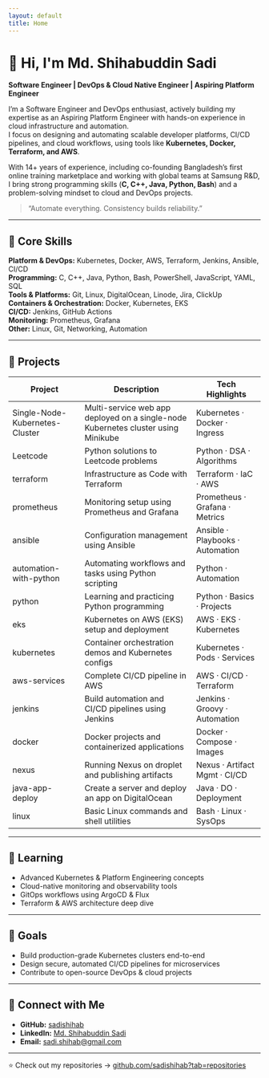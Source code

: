 ```yaml
---
layout: default
title: Home
---
```


# 👋 Hi, I'm Md. Shihabuddin Sadi

**Software Engineer | DevOps & Cloud Native Engineer | Aspiring Platform Engineer**

I’m a Software Engineer and DevOps enthusiast, actively building my expertise as an Aspiring Platform Engineer with hands-on experience in cloud infrastructure and automation.  
I focus on designing and automating scalable developer platforms, CI/CD pipelines, and cloud workflows, using tools like **Kubernetes, Docker, Terraform, and AWS**.

With 14+ years of experience, including co-founding Bangladesh’s first online training marketplace and working with global teams at Samsung R&D, I bring strong programming skills (**C, C++, Java, Python, Bash**) and a problem-solving mindset to cloud and DevOps projects.

> “Automate everything. Consistency builds reliability.”

---

## 🧰 Core Skills

**Platform & DevOps:** Kubernetes, Docker, AWS, Terraform, Jenkins, Ansible, CI/CD  
**Programming:** C, C++, Java, Python, Bash, PowerShell, JavaScript, YAML, SQL  
**Tools & Platforms:** Git, Linux, DigitalOcean, Linode, Jira, ClickUp  
**Containers & Orchestration:** Docker, Kubernetes, EKS  
**CI/CD:** Jenkins, GitHub Actions  
**Monitoring:** Prometheus, Grafana  
**Other:** Linux, Git, Networking, Automation

---

## 📁 Projects

| Project | Description | Tech Highlights |
|---------|-------------|----------------|
| Single-Node-Kubernetes-Cluster | Multi-service web app deployed on a single-node Kubernetes cluster using Minikube | Kubernetes · Docker · Ingress |
| Leetcode | Python solutions to Leetcode problems | Python · DSA · Algorithms |
| terraform | Infrastructure as Code with Terraform | Terraform · IaC · AWS |
| prometheus | Monitoring setup using Prometheus and Grafana | Prometheus · Grafana · Metrics |
| ansible | Configuration management using Ansible | Ansible · Playbooks · Automation |
| automation-with-python | Automating workflows and tasks using Python scripting | Python · Automation |
| python | Learning and practicing Python programming | Python · Basics · Projects |
| eks | Kubernetes on AWS (EKS) setup and deployment | AWS · EKS · Kubernetes |
| kubernetes | Container orchestration demos and Kubernetes configs | Kubernetes · Pods · Services |
| aws-services | Complete CI/CD pipeline in AWS | AWS · CI/CD · Terraform |
| jenkins | Build automation and CI/CD pipelines using Jenkins | Jenkins · Groovy · Automation |
| docker | Docker projects and containerized applications | Docker · Compose · Images |
| nexus | Running Nexus on droplet and publishing artifacts | Nexus · Artifact Mgmt · CI/CD |
| java-app-deploy | Create a server and deploy an app on DigitalOcean | Java · DO · Deployment |
| linux | Basic Linux commands and shell utilities | Bash · Linux · SysOps |

---

## 🌱 Learning

- Advanced Kubernetes & Platform Engineering concepts  
- Cloud-native monitoring and observability tools  
- GitOps workflows using ArgoCD & Flux  
- Terraform & AWS architecture deep dive  

---

## 🧩 Goals

- Build production-grade Kubernetes clusters end-to-end  
- Design secure, automated CI/CD pipelines for microservices  
- Contribute to open-source DevOps & cloud projects  

---

## 🤝 Connect with Me

- **GitHub:** [sadishihab](https://github.com/sadishihab)  
- **LinkedIn:** [Md. Shihabuddin Sadi](https://www.linkedin.com/in/sadishihab)  
- **Email:** sadi.shihab@gmail.com  

---

⭐ Check out my repositories → [github.com/sadishihab?tab=repositories](https://github.com/sadishihab?tab=repositories)
